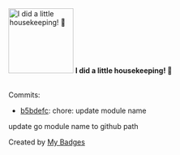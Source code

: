 <img src="https://my-badges.github.io/my-badges/chore-commit.png" alt="I did a little housekeeping! 🧹" title="I did a little housekeeping! 🧹" width="128">
<strong>I did a little housekeeping! 🧹</strong>
<br><br>

Commits:

- <a href="https://github.com/mmichie/huachuca/commit/b5bdefca9c3af9ed96597e5f2af0961f90045f99">b5bdefc</a>: chore: update module name

update go module name to github path


Created by <a href="https://github.com/my-badges/my-badges">My Badges</a>